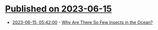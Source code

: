 # [Published on 2023-06-15](index.md)

* [2023-06-15, 05:42:00](https://soylentnews.org/article.pl?sid=23/06/13/1953209&from=rss) - [Why Are There So Few Insects in the Ocean?](https://soylentnews.org/article.pl?sid=23/06/13/1953209&from=rss)

